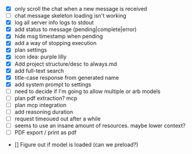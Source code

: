 - [x] only scroll the chat when a new message is received
- [ ] chat message skeleton loading isn't working
- [x] log all server info logs to stdout
- [x] add status to message (pending|complete|error)
- [x] hide msg timestamp when pending
- [x] add a way of stopping execution
- [x] plan settings
- [x] icon idea: purple lilly
- [x] Add project structure/desc to always.md
- [x] add full-text search
- [x] title-case response from generated name
- [x] add system prompt to settings
- [ ] need to decide if I'm going to allow multiple or arb models
- [ ] plan pdf extraction? mcp
- [ ] plan mcp integration
- [ ] add reasoning duration
- [ ] request timeoued out after a while
- [ ] seems to use an insane amount of resources. maybe lower context?
- [ ] PDF export / print as pdf
- [] Figure out if model is loaded (can we preload?)
